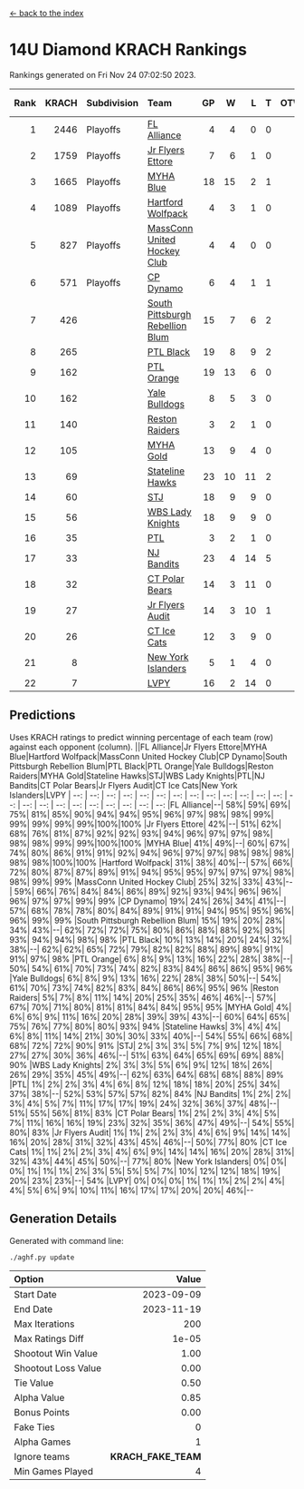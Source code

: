 [<- back to the index](readme.md)
# 14U Diamond KRACH Rankings
Rankings generated on Fri Nov 24 07:02:50 2023.

Rank|KRACH|Subdivision|Team|GP|W|L|T|OTW|OTL|SoS|Exp Wins|Win Diff
---:|---:|:---|:---|---:|---:|---:|---:|---:|---:|---:|---:|---:
1|2446|Playoffs|[FL Alliance](https://gamesheetstats.com/seasons/3663/teams/156905/schedule)|4|4|0|0|0|0|79|4.8|-0.0
2|1759|Playoffs|[Jr Flyers Ettore](https://gamesheetstats.com/seasons/3663/teams/140817/schedule)|7|6|1|0|0|1|378|6.9|0.0
3|1665|Playoffs|[MYHA Blue](https://gamesheetstats.com/seasons/3663/teams/140816/schedule)|18|15|2|1|2|0|335|16.4|0.0
4|1089|Playoffs|[Hartford Wolfpack](https://gamesheetstats.com/seasons/3663/teams/140814/schedule)|4|3|1|0|0|1|487|3.9|0.0
5|827|Playoffs|[MassConn United Hockey Club](https://gamesheetstats.com/seasons/3663/teams/140810/schedule)|4|4|0|0|0|0|26|4.9|0.0
6|571|Playoffs|[CP Dynamo](https://gamesheetstats.com/seasons/3663/teams/140823/schedule)|6|4|1|1|0|0|350|5.4|0.0
7|426||[South Pittsburgh Rebellion Blum](https://gamesheetstats.com/seasons/3663/teams/140812/schedule)|15|7|6|2|0|0|701|8.9|0.0
8|265||[PTL Black](https://gamesheetstats.com/seasons/3663/teams/140815/schedule)|19|8|9|2|0|0|784|9.8|-0.0
9|162||[PTL Orange](https://gamesheetstats.com/seasons/3663/teams/140821/schedule)|19|13|6|0|1|0|158|13.9|0.0
10|162||[Yale Bulldogs](https://gamesheetstats.com/seasons/3663/teams/156906/schedule)|8|5|3|0|1|0|128|5.9|0.0
11|140||[Reston Raiders](https://gamesheetstats.com/seasons/3663/teams/140829/schedule)|3|2|1|0|0|0|125|2.9|0.0
12|105||[MYHA Gold](https://gamesheetstats.com/seasons/3663/teams/140824/schedule)|13|9|4|0|0|1|60|9.9|0.0
13|69||[Stateline Hawks](https://gamesheetstats.com/seasons/3663/teams/140813/schedule)|23|10|11|2|1|1|272|11.9|0.0
14|60||[STJ](https://gamesheetstats.com/seasons/3663/teams/140822/schedule)|18|9|9|0|0|0|165|9.9|0.0
15|56||[WBS Lady Knights](https://gamesheetstats.com/seasons/3663/teams/140825/schedule)|18|9|9|0|0|0|269|9.9|0.0
16|35||[PTL](https://gamesheetstats.com/seasons/3663/teams/140827/schedule)|3|2|1|0|0|0|20|2.9|0.0
17|33||[NJ Bandits](https://gamesheetstats.com/seasons/3663/teams/140811/schedule)|23|4|14|5|0|0|407|7.4|0.0
18|32||[CT Polar Bears](https://gamesheetstats.com/seasons/3663/teams/140818/schedule)|14|3|11|0|0|0|488|3.9|0.0
19|27||[Jr Flyers Audit](https://gamesheetstats.com/seasons/3663/teams/140819/schedule)|14|3|10|1|0|0|143|4.4|0.0
20|26||[CT Ice Cats](https://gamesheetstats.com/seasons/3663/teams/140826/schedule)|12|3|9|0|0|1|313|3.9|0.0
21|8||[New York Islanders](https://gamesheetstats.com/seasons/3663/teams/140832/schedule)|5|1|4|0|0|0|40|1.9|0.0
22|7||[LVPY](https://gamesheetstats.com/seasons/3663/teams/140820/schedule)|16|2|14|0|0|0|61|2.9|0.0

## Predictions
Uses KRACH ratings to predict winning percentage of each team (row) against each opponent (column).
||FL Alliance|Jr Flyers Ettore|MYHA Blue|Hartford Wolfpack|MassConn United Hockey Club|CP Dynamo|South Pittsburgh Rebellion Blum|PTL Black|PTL Orange|Yale Bulldogs|Reston Raiders|MYHA Gold|Stateline Hawks|STJ|WBS Lady Knights|PTL|NJ Bandits|CT Polar Bears|Jr Flyers Audit|CT Ice Cats|New York Islanders|LVPY
| --: | --: | --: | --: | --: | --: | --: | --: | --: | --: | --: | --: | --: | --: | --: | --: | --: | --: | --: | --: | --: | --: | --: 
|FL Alliance|--| 58%| 59%| 69%| 75%| 81%| 85%| 90%| 94%| 94%| 95%| 96%| 97%| 98%| 98%| 99%| 99%| 99%| 99%| 99%|100%|100%
|Jr Flyers Ettore| 42%|--| 51%| 62%| 68%| 76%| 81%| 87%| 92%| 92%| 93%| 94%| 96%| 97%| 97%| 98%| 98%| 98%| 99%| 99%|100%|100%
|MYHA Blue| 41%| 49%|--| 60%| 67%| 74%| 80%| 86%| 91%| 91%| 92%| 94%| 96%| 97%| 97%| 98%| 98%| 98%| 98%| 98%|100%|100%
|Hartford Wolfpack| 31%| 38%| 40%|--| 57%| 66%| 72%| 80%| 87%| 87%| 89%| 91%| 94%| 95%| 95%| 97%| 97%| 97%| 98%| 98%| 99%| 99%
|MassConn United Hockey Club| 25%| 32%| 33%| 43%|--| 59%| 66%| 76%| 84%| 84%| 86%| 89%| 92%| 93%| 94%| 96%| 96%| 96%| 97%| 97%| 99%| 99%
|CP Dynamo| 19%| 24%| 26%| 34%| 41%|--| 57%| 68%| 78%| 78%| 80%| 84%| 89%| 91%| 91%| 94%| 95%| 95%| 96%| 96%| 99%| 99%
|South Pittsburgh Rebellion Blum| 15%| 19%| 20%| 28%| 34%| 43%|--| 62%| 72%| 72%| 75%| 80%| 86%| 88%| 88%| 92%| 93%| 93%| 94%| 94%| 98%| 98%
|PTL Black| 10%| 13%| 14%| 20%| 24%| 32%| 38%|--| 62%| 62%| 65%| 72%| 79%| 82%| 82%| 88%| 89%| 89%| 91%| 91%| 97%| 98%
|PTL Orange|  6%|  8%|  9%| 13%| 16%| 22%| 28%| 38%|--| 50%| 54%| 61%| 70%| 73%| 74%| 82%| 83%| 84%| 86%| 86%| 95%| 96%
|Yale Bulldogs|  6%|  8%|  9%| 13%| 16%| 22%| 28%| 38%| 50%|--| 54%| 61%| 70%| 73%| 74%| 82%| 83%| 84%| 86%| 86%| 95%| 96%
|Reston Raiders|  5%|  7%|  8%| 11%| 14%| 20%| 25%| 35%| 46%| 46%|--| 57%| 67%| 70%| 71%| 80%| 81%| 81%| 84%| 84%| 95%| 95%
|MYHA Gold|  4%|  6%|  6%|  9%| 11%| 16%| 20%| 28%| 39%| 39%| 43%|--| 60%| 64%| 65%| 75%| 76%| 77%| 80%| 80%| 93%| 94%
|Stateline Hawks|  3%|  4%|  4%|  6%|  8%| 11%| 14%| 21%| 30%| 30%| 33%| 40%|--| 54%| 55%| 66%| 68%| 68%| 72%| 72%| 90%| 91%
|STJ|  2%|  3%|  3%|  5%|  7%|  9%| 12%| 18%| 27%| 27%| 30%| 36%| 46%|--| 51%| 63%| 64%| 65%| 69%| 69%| 88%| 90%
|WBS Lady Knights|  2%|  3%|  3%|  5%|  6%|  9%| 12%| 18%| 26%| 26%| 29%| 35%| 45%| 49%|--| 62%| 63%| 64%| 68%| 68%| 88%| 89%
|PTL|  1%|  2%|  2%|  3%|  4%|  6%|  8%| 12%| 18%| 18%| 20%| 25%| 34%| 37%| 38%|--| 52%| 53%| 57%| 57%| 82%| 84%
|NJ Bandits|  1%|  2%|  2%|  3%|  4%|  5%|  7%| 11%| 17%| 17%| 19%| 24%| 32%| 36%| 37%| 48%|--| 51%| 55%| 56%| 81%| 83%
|CT Polar Bears|  1%|  2%|  2%|  3%|  4%|  5%|  7%| 11%| 16%| 16%| 19%| 23%| 32%| 35%| 36%| 47%| 49%|--| 54%| 55%| 80%| 83%
|Jr Flyers Audit|  1%|  1%|  2%|  2%|  3%|  4%|  6%|  9%| 14%| 14%| 16%| 20%| 28%| 31%| 32%| 43%| 45%| 46%|--| 50%| 77%| 80%
|CT Ice Cats|  1%|  1%|  2%|  2%|  3%|  4%|  6%|  9%| 14%| 14%| 16%| 20%| 28%| 31%| 32%| 43%| 44%| 45%| 50%|--| 77%| 80%
|New York Islanders|  0%|  0%|  0%|  1%|  1%|  1%|  2%|  3%|  5%|  5%|  5%|  7%| 10%| 12%| 12%| 18%| 19%| 20%| 23%| 23%|--| 54%
|LVPY|  0%|  0%|  0%|  1%|  1%|  1%|  2%|  2%|  4%|  4%|  5%|  6%|  9%| 10%| 11%| 16%| 17%| 17%| 20%| 20%| 46%|--

## Generation Details

Generated with command line:
```
./aghf.py update
```

| Option | Value |
| :----- | ----: |
| Start Date | 2023-09-09 |
| End Date | 2023-11-19 |
| Max Iterations | 200 |
| Max Ratings Diff | 1e-05 |
| Shootout Win Value | 1.00 |
| Shootout Loss Value | 0.00 |
| Tie Value | 0.50 |
| Alpha Value | 0.85 |
| Bonus Points | 0.00 |
| Fake Ties | 0 |
| Alpha Games | 1 |
| Ignore teams | __KRACH_FAKE_TEAM__ |
| Min Games Played | 4 |

